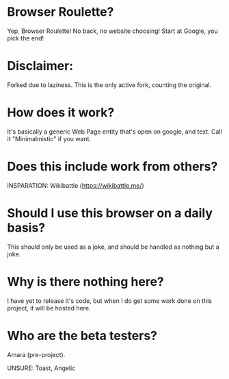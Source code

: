 # Browser Roulette?
Yep, Browser Roulette! No back, no website choosing! Start at Google, you pick the end!

# Disclaimer:
Forked due to laziness. This is the only active fork, counting the original.

# How does it work?
It's basically a generic Web Page entity that's open on google, and text. Call it "Minimalmistic" if you want.

# Does this include work from others?
INSPARATION: Wikibattle (https://wikibattle.me/)

# Should I use this browser on a daily basis?
This should only be used as a joke, and should be handled as nothing but a joke.

# Why is there nothing here?
I have yet to release it's code, but when I do get some work done on this project, it will be hosted here.


# Who are the beta testers?

Amara (pre-project).

UNSURE: Toast, Angelic
